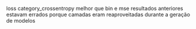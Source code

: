 loss category_crossentropy melhor que bin e mse
resultados anteriores estavam errados porque camadas eram reaproveitadas durante a geração de modelos
